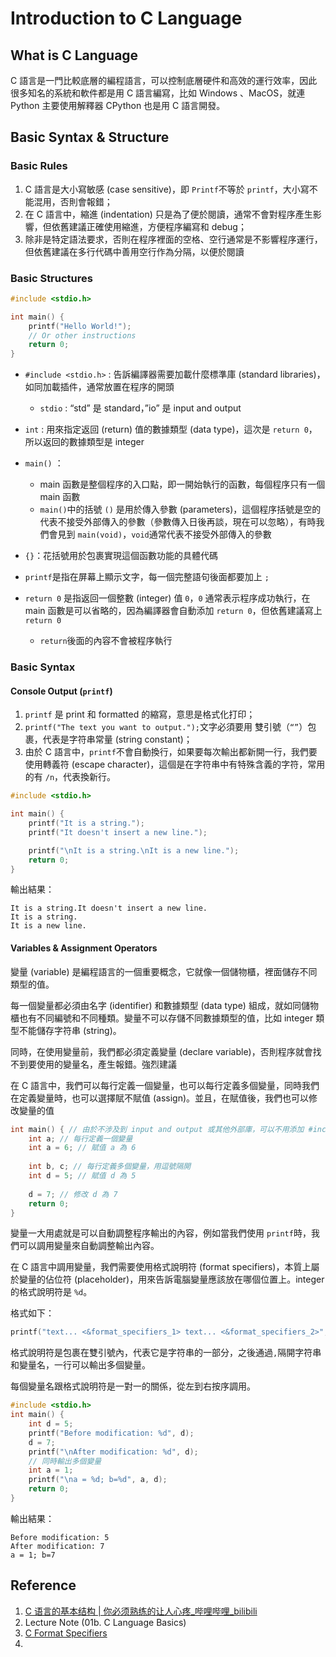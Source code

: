 # Introduction to C Language



## What is C Language

C 語言是一門比較底層的編程語言，可以控制底層硬件和高效的運行效率，因此很多知名的系統和軟件都是用 C 語言編寫，比如 Windows 、MacOS，就連 Python 主要使用解釋器 CPython 也是用 C 語言開發。

## Basic Syntax & Structure

### Basic Rules

1. C 語言是大小寫敏感 (case sensitive)，即 `Printf`不等於 `printf`，大小寫不能混用，否則會報錯；
2. 在 C 語言中，縮進 (indentation) 只是為了便於閱讀，通常不會對程序產生影響，但依舊建議正確使用縮進，方便程序編寫和 debug；
3. 除非是特定語法要求，否則在程序裡面的空格、空行通常是不影響程序運行，但依舊建議在多行代碼中善用空行作為分隔，以便於閱讀

### Basic Structures

```c
#include <stdio.h> 

int main() { 
    printf("Hello World!");
    // Or other instructions
    return 0;
}
```

- `#include <stdio.h>` : 告訴編譯器需要加載什麼標準庫 (standard libraries)，如同加載插件，通常放置在程序的開頭
  - `stdio` : “std” 是 standard，”io” 是 input and output 

- `int` : 用來指定返回 (return) 值的數據類型 (data type)，這次是 `return 0`，所以返回的數據類型是 integer 
- `main()` ：
  - main 函數是整個程序的入口點，即一開始執行的函數，每個程序只有一個 main 函數
  - `main()`中的括號 `()` 是用於傳入參數 (parameters)，這個程序括號是空的代表不接受外部傳入的參數（參數傳入日後再談，現在可以忽略），有時我們會見到 `main(void)`，`void`通常代表不接受外部傳入的參數
- `{}`：花括號用於包裹實現這個函數功能的具體代碼
- `printf`是指在屏幕上顯示文字，每一個完整語句後面都要加上 `;`
- `return 0` 是指返回一個整數 (integer) 值 `0`，`0` 通常表示程序成功執行，在 main 函數是可以省略的，因為編譯器會自動添加 `return 0`，但依舊建議寫上 `return 0`
  - `return`後面的內容不會被程序執行


### Basic Syntax

#### Console Output (`printf`)

1. `printf` 是 print 和 formatted 的縮寫，意思是格式化打印；
2. `printf("The text you want to output.");`文字必須要用 雙引號（`“”`）包裹，代表是字符串常量 (string constant)；
3. 由於 C 語言中，`printf`不會自動換行，如果要每次輸出都新開一行，我們要使用轉義符 (escape character)，這個是在字符串中有特殊含義的字符，常用的有 `/n`，代表換新行。

```c
#include <stdio.h>

int main() {
    printf("It is a string.");
    printf("It doesn't insert a new line.");

    printf("\nIt is a string.\nIt is a new line.");
    return 0;
}
```

輸出結果：

```
It is a string.It doesn't insert a new line.
It is a string.
It is a new line.
```



#### Variables & Assignment Operators

變量 (variable) 是編程語言的一個重要概念，它就像一個儲物櫃，裡面儲存不同類型的值。

每一個變量都必須由名字 (identifier) 和數據類型 (data type) 組成，就如同儲物櫃也有不同編號和不同種類。變量不可以存儲不同數據類型的值，比如 integer 類型不能儲存字符串 (string)。

同時，在使用變量前，我們都必須定義變量 (declare variable)，否則程序就會找不到要使用的變量名，產生報錯。強烈建議

在 C 語言中，我們可以每行定義一個變量，也可以每行定義多個變量，同時我們在定義變量時，也可以選擇賦不賦值 (assign)。並且，在賦值後，我們也可以修改變量的值

```c
int main() { // 由於不涉及到 input and output 或其他外部庫，可以不用添加 #include <stdio.h>
    int a; // 每行定義一個變量
    int a = 6; // 賦值 a 為 6
    
    int b, c; // 每行定義多個變量，用逗號隔開
    int d = 5; // 賦值 d 為 5
    
    d = 7; // 修改 d 為 7
    return 0;
}
```

變量一大用處就是可以自動調整程序輸出的內容，例如當我們使用 `printf`時，我們可以調用變量來自動調整輸出內容。

在 C 語言中調用變量，我們需要使用格式說明符 (format specifiers)，本質上屬於變量的佔位符 (placeholder)，用來告訴電腦變量應該放在哪個位置上。integer 的格式說明符是 `%d`。

格式如下：

```c
printf("text... <&format_specifiers_1> text... <&format_specifiers_2>", identifier_1, identifier_2);
```

格式說明符是包裹在雙引號內，代表它是字符串的一部分，之後通過`,`隔開字符串和變量名，一行可以輸出多個變量。

每個變量名跟格式說明符是一對一的關係，從左到右按序調用。

```c
#include <stdio.h>
int main() {
    int d = 5; 
    printf("Before modification: %d", d);
    d = 7;
    printf("\nAfter modification: %d", d);
    // 同時輸出多個變量
    int a = 1;
    printf("\na = %d; b=%d", a, d);
    return 0;
}
```

輸出結果：

```
Before modification: 5
After modification: 7
a = 1; b=7
```







## Reference

1. [C 语言的基本结构 | 你必须熟练的让人心疼_哔哩哔哩_bilibili](https://www.bilibili.com/video/BV1L4z3YaENw?p=5)
2. Lecture Note (01b. C Language Basics)
3. [C Format Specifiers](“https://www.w3schools.com/c/c_variables_format.php”)
4. 

